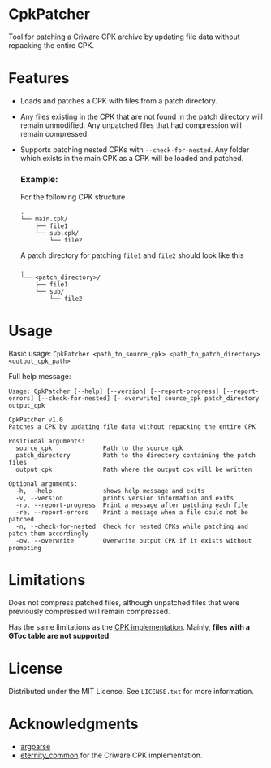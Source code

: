 # CpkPatcher
Tool for patching a Criware CPK archive by updating file data without repacking the entire CPK.

# Features
- Loads and patches a CPK with files from a patch directory.

- Any files existing in the CPK that are not found in the patch directory will remain unmodified. Any unpatched files that had compression will remain compressed.

- Supports patching nested CPKs with `--check-for-nested`. Any folder which exists in the main CPK as a CPK will be loaded and patched.

    ### Example:
    
    For the following CPK structure
    ```
    .
    └── main.cpk/
        ├── file1
        └── sub.cpk/
            └── file2
    ```

    A patch directory for patching `file1` and `file2` should look like this
    ```
    .
    └── <patch_directory>/
        ├── file1
        └── sub/
            └── file2
    ```

# Usage
Basic usage: `CpkPatcher <path_to_source_cpk> <path_to_patch_directory> <output_cpk_path>`

Full help message:

```
Usage: CpkPatcher [--help] [--version] [--report-progress] [--report-errors] [--check-for-nested] [--overwrite] source_cpk patch_directory output_cpk

CpkPatcher v1.0
Patches a CPK by updating file data without repacking the entire CPK

Positional arguments:
  source_cpk              Path to the source cpk
  patch_directory         Path to the directory containing the patch files
  output_cpk              Path where the output cpk will be written

Optional arguments:
  -h, --help              shows help message and exits
  -v, --version           prints version information and exits
  -rp, --report-progress  Print a message after patching each file
  -re, --report-errors    Print a message when a file could not be patched
  -n, --check-for-nested  Check for nested CPKs while patching and patch them accordingly
  -ow, --overwrite        Overwrite output CPK if it exists without prompting
```

# Limitations
Does not compress patched files, although unpatched files that were previously compressed will remain compressed.

Has the same limitations as the [CPK implementation](https://github.com/eterniti/eternity_common/blob/main/Criware/CpkFile.h).
Mainly, **files with a GToc table are not supported**.

# License
Distributed under the MIT License. See `LICENSE.txt` for more information.

# Acknowledgments
- [argparse](https://github.com/p-ranav/argparse)
- [eternity_common](https://github.com/eterniti/eternity_common) for the Criware CPK implementation.
